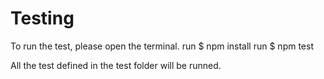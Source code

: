 # Testing

To run the test, please open the terminal. 
run $ npm install
run $ npm test

All the test defined in the test folder will be runned. 